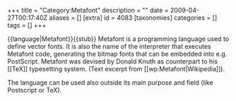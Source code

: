 +++
title = "Category:Metafont"
description = ""
date = 2009-04-27T00:17:40Z
aliases = []
[extra]
id = 4083
[taxonomies]
categories = []
tags = []
+++

{{language|Metafont}}{{stub}}
Metafont is a programming language used to define vector fonts. It is also the name of the interpreter that executes Metafont code, generating the bitmap fonts that can be embedded into e.g. PostScript. Metafont was devised by Donald Knuth as counterpart to his [[TeX]] typesetting system. (Text excerpt from [[wp:Metafont|Wikipedia]]).

The language can be used also outside its main purpose and field (like Postscript or TeX).
